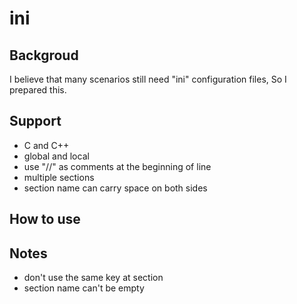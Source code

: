 # ini
## Backgroud
I believe that many scenarios still need "ini" configuration files, So I prepared this.
## Support
* C and C++
* global and local
* use "//" as comments at the beginning of line 
* multiple sections
* section name can carry space on both sides
## How to use

## Notes
* don't use the same key at section
* section name can't be empty
